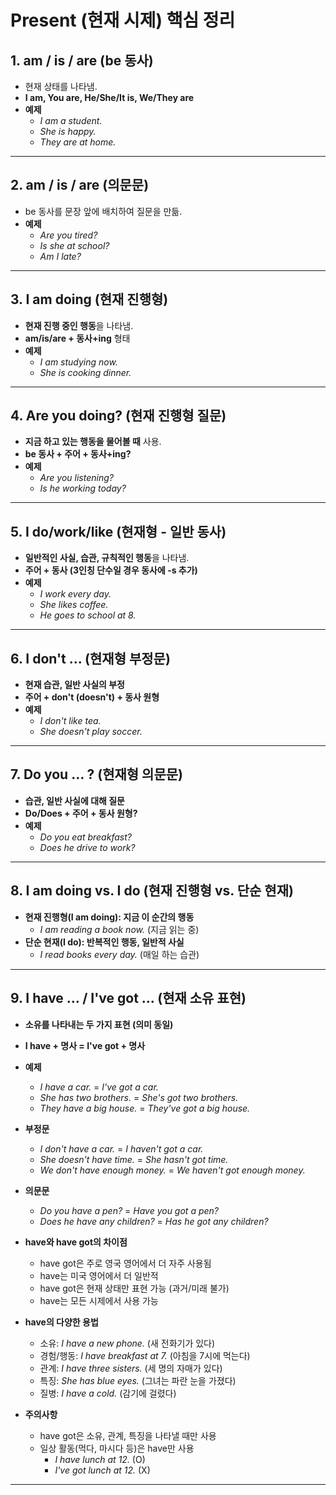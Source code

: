 # **Present (현재 시제) 핵심 정리**

## **1. am / is / are (be 동사)**

- 현재 상태를 나타냄.
- **I am, You are, He/She/It is, We/They are**
- **예제**
  - _I am a student._
  - _She is happy._
  - _They are at home._

---

## **2. am / is / are (의문문)**

- be 동사를 문장 앞에 배치하여 질문을 만듦.
- **예제**
  - _Are you tired?_
  - _Is she at school?_
  - _Am I late?_

---

## **3. I am doing (현재 진행형)**

- **현재 진행 중인 행동**을 나타냄.
- **am/is/are + 동사+ing** 형태
- **예제**
  - _I am studying now._
  - _She is cooking dinner._

---

## **4. Are you doing? (현재 진행형 질문)**

- **지금 하고 있는 행동을 물어볼 때** 사용.
- **be 동사 + 주어 + 동사+ing?**
- **예제**
  - _Are you listening?_
  - _Is he working today?_

---

## **5. I do/work/like (현재형 - 일반 동사)**

- **일반적인 사실, 습관, 규칙적인 행동**을 나타냄.
- **주어 + 동사 (3인칭 단수일 경우 동사에 -s 추가)**
- **예제**
  - _I work every day._
  - _She likes coffee._
  - _He goes to school at 8._

---

## **6. I don't ... (현재형 부정문)**

- **현재 습관, 일반 사실의 부정**
- **주어 + don't (doesn't) + 동사 원형**
- **예제**
  - _I don't like tea._
  - _She doesn't play soccer._

---

## **7. Do you ... ? (현재형 의문문)**

- **습관, 일반 사실에 대해 질문**
- **Do/Does + 주어 + 동사 원형?**
- **예제**
  - _Do you eat breakfast?_
  - _Does he drive to work?_

---

## **8. I am doing vs. I do (현재 진행형 vs. 단순 현재)**

- **현재 진행형(I am doing): 지금 이 순간의 행동**
  - _I am reading a book now._ (지금 읽는 중)
- **단순 현재(I do): 반복적인 행동, 일반적 사실**
  - _I read books every day._ (매일 하는 습관)

---

## **9. I have ... / I've got ... (현재 소유 표현)**

- **소유를 나타내는 두 가지 표현 (의미 동일)**
- **I have + 명사 = I've got + 명사**
- **예제**

  - _I have a car._ = _I've got a car._
  - _She has two brothers._ = _She's got two brothers._
  - _They have a big house._ = _They've got a big house._

- **부정문**

  - _I don't have a car._ = _I haven't got a car._
  - _She doesn't have time._ = _She hasn't got time._
  - _We don't have enough money._ = _We haven't got enough money._

- **의문문**

  - _Do you have a pen?_ = _Have you got a pen?_
  - _Does he have any children?_ = _Has he got any children?_

- **have와 have got의 차이점**

  - have got은 주로 영국 영어에서 더 자주 사용됨
  - have는 미국 영어에서 더 일반적
  - have got은 현재 상태만 표현 가능 (과거/미래 불가)
  - have는 모든 시제에서 사용 가능

- **have의 다양한 용법**

  - 소유: _I have a new phone._ (새 전화기가 있다)
  - 경험/행동: _I have breakfast at 7._ (아침을 7시에 먹는다)
  - 관계: _I have three sisters._ (세 명의 자매가 있다)
  - 특징: _She has blue eyes._ (그녀는 파란 눈을 가졌다)
  - 질병: _I have a cold._ (감기에 걸렸다)

- **주의사항**
  - have got은 소유, 관계, 특징을 나타낼 때만 사용
  - 일상 활동(먹다, 마시다 등)은 have만 사용
    - _I have lunch at 12._ (O)
    - _I've got lunch at 12._ (X)

---
